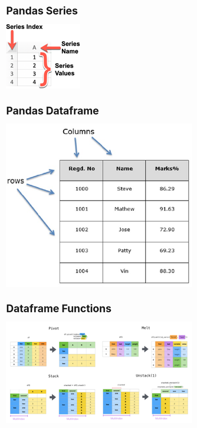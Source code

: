# Pandas Series
<img src="images/Series.png" width="200px"/>

# Pandas Dataframe
<img src="images/Dataframe.jpg"/>

# Dataframe Functions
<img src="images/functions.png"/>

